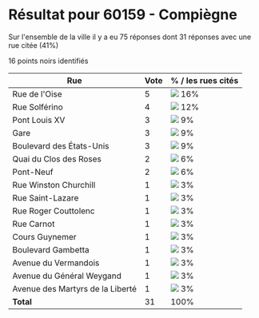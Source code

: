# Résultat pour 60159 - Compiègne

Sur l'ensemble de la ville il y a eu 75 réponses dont 31 réponses avec une rue citée (41%)

16 points noirs identifiés

| Rue | Vote | % / les rues cités|
|-----|------|-------------------|
| Rue de l'Oise | 5 | <img src="../../img/bar_16.gif" />&nbsp;16%|
| Rue Solférino | 4 | <img src="../../img/bar_12.gif" />&nbsp;12%|
| Pont Louis XV | 3 | <img src="../../img/bar_9.gif" />&nbsp;9%|
| Gare | 3 | <img src="../../img/bar_9.gif" />&nbsp;9%|
| Boulevard des États-Unis | 3 | <img src="../../img/bar_9.gif" />&nbsp;9%|
| Quai du Clos des Roses | 2 | <img src="../../img/bar_6.gif" />&nbsp;6%|
| Pont-Neuf | 2 | <img src="../../img/bar_6.gif" />&nbsp;6%|
| Rue Winston Churchill | 1 | <img src="../../img/bar_3.gif" />&nbsp;3%|
| Rue Saint-Lazare | 1 | <img src="../../img/bar_3.gif" />&nbsp;3%|
| Rue Roger Couttolenc | 1 | <img src="../../img/bar_3.gif" />&nbsp;3%|
| Rue Carnot | 1 | <img src="../../img/bar_3.gif" />&nbsp;3%|
| Cours Guynemer | 1 | <img src="../../img/bar_3.gif" />&nbsp;3%|
| Boulevard Gambetta | 1 | <img src="../../img/bar_3.gif" />&nbsp;3%|
| Avenue du Vermandois | 1 | <img src="../../img/bar_3.gif" />&nbsp;3%|
| Avenue du Général Weygand | 1 | <img src="../../img/bar_3.gif" />&nbsp;3%|
| Avenue des Martyrs de la Liberté | 1 | <img src="../../img/bar_3.gif" />&nbsp;3%|
| **Total** | 31 | 100%|
